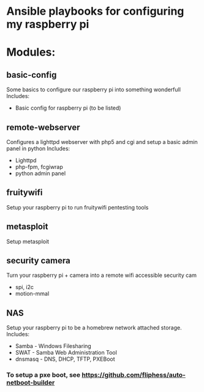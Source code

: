 # Ansible playbooks for configuring my raspberry pi

# Modules: 

## basic-config
Some basics to configure our raspberry pi into something wonderfull
Includes: 
  * Basic config for raspberry pi (to be listed)

## remote-webserver
Configures a lighttpd webserver with php5 and cgi and setup a basic admin panel in python
Includes:
  * Lighttpd
  * php-fpm, fcgiwrap
  * python admin panel

## fruitywifi 
Setup your raspberry pi to run fruitywifi pentesting tools 

## metasploit 
Setup metasploit

## security camera
Turn your raspberry pi + camera  into a remote wifi accessible security cam
  * spi, i2c
  * motion-mmal

## NAS 
Setup your raspberry pi to be a homebrew network attached storage.
Includes: 
 * Samba - Windows Filesharing
 * SWAT - Samba Web Administration Tool
 * dnsmasq - DNS, DHCP, TFTP, PXEBoot 

### To setup a pxe boot, see https://github.com/fliphess/auto-netboot-builder
